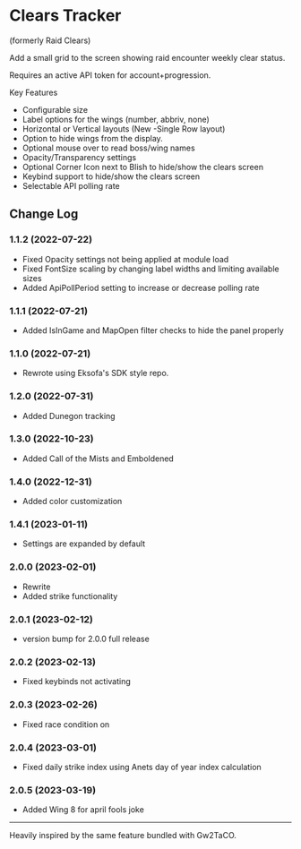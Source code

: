 # Clears Tracker
(formerly Raid Clears)

Add a small grid to the screen showing raid encounter weekly clear status.

Requires an active API token for account+progression.


Key Features
- Configurable size
- Label options for the wings (number, abbriv, none)
- Horizontal or Vertical layouts (New -Single Row layout)
- Option to hide wings from the display.
- Optional mouse over to read boss/wing names
- Opacity/Transparency settings
- Optional Corner Icon next to Blish to hide/show the clears screen
- Keybind support to hide/show the clears screen
- Selectable API polling rate


## Change Log

### 1.1.2 (2022-07-22)
* Fixed Opacity settings not being applied at module load
* Fixed FontSize scaling by changing label widths and limiting available sizes
* Added ApiPollPeriod setting to increase or decrease polling rate

### 1.1.1 (2022-07-21)
* Added IsInGame and MapOpen filter checks to hide the panel properly

### 1.1.0 (2022-07-21)
* Rewrote using Eksofa's SDK style repo.

### 1.2.0 (2022-07-31)
* Added Dunegon tracking

### 1.3.0 (2022-10-23)
* Added Call of the Mists and Emboldened

### 1.4.0 (2022-12-31)
* Added color customization

### 1.4.1 (2023-01-11)
* Settings are expanded by default

### 2.0.0 (2023-02-01)
* Rewrite
* Added strike functionality
### 2.0.1 (2023-02-12)
* version bump for 2.0.0 full release
### 2.0.2 (2023-02-13)
* Fixed keybinds not activating
### 2.0.3 (2023-02-26)
* Fixed race condition on 
### 2.0.4 (2023-03-01)
* Fixed daily strike index using Anets day of year index calculation
### 2.0.5 (2023-03-19)
* Added Wing 8 for april fools joke
---
Heavily inspired by the same feature bundled with Gw2TaCO.
